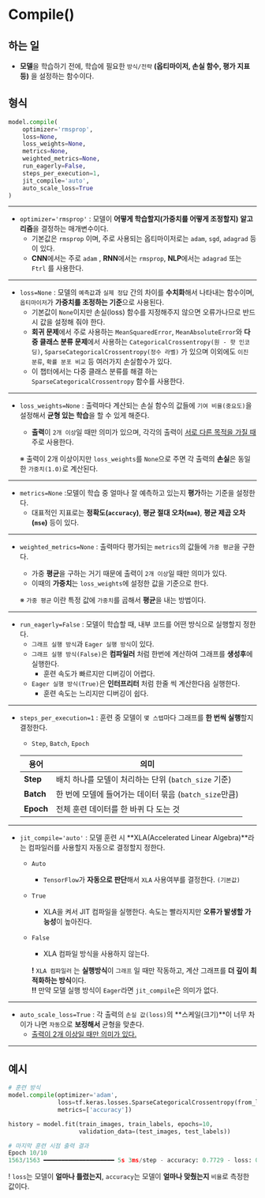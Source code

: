 # Compile()

## 하는 일
- **모델**을 학습하기 전에, 학습에 필요한 ``방식/전략`` **(옵티마이저, 손실 함수, 평가 지표 등)** 을 설정하는 함수이다.

## 형식
```python
model.compile(
    optimizer='rmsprop',        
    loss=None,                  
    loss_weights=None,
    metrics=None,
    weighted_metrics=None,
    run_eagerly=False,
    steps_per_execution=1,
    jit_compile='auto',
    auto_scale_loss=True
)
```
*****
- ``optimizer='rmsprop'`` : 모델이 **어떻게 학습할지(가중치를 어떻게 조정할지)** **알고리즘**을 결정하는 매개변수이다.
    - 기본값은 ``rmsprop`` 이며, 주로 사용되는 옵티마이저로는 ``adam``, ``sgd``, ``adagrad`` 등이 있다.
    - **CNN**에서는 주로 ``adam`` , **RNN**에서는 ``rmsprop``, **NLP**에서는 ``adagrad`` 또는 ``Ftrl`` 를 사용한다.

*****
- ``loss=None`` : 모델의 ``예측값``과 ``실제 정답`` 간의 차이를 **수치화**해서 나타내는 함수이며, ``옵티마이저``가 **가중치를 조정하는 기준**으로 사용된다.
    - 기본값이 ``None``이지만 손실(loss) 함수를 지정해주지 않으면 오류가나므로 반드시 값을 설정해 줘야 한다.
    - **회귀 문제**에서 주로 사용하는  ``MeanSquaredError``, ``MeanAbsoluteError``와 **다중 클래스 분류 문제**에서 사용하는  ``CategoricalCrossentropy(원 - 핫 인코딩)``, ``SparseCategoricalCrossentropy(정수 라벨)`` 가 있으며 이외에도 ``이진 분류``, ``확률 분포 비교`` 등 여러가지 손실함수가 있다.
    - 이 챕터에서는 다중 클래스 분류를 해결 하는 ``SparseCategoricalCrossentropy`` 함수를 사용한다.

*****
- ``loss_weights=None`` : 출력마다 계산되는 손실 함수의 값들에 ``기여 비율(중요도)``을 설정해서 **균형 있는 학습**을 할 수 있게 해준다.
    - **출력**이 ``2개 이상``일 때만 의미가 있으며, 각각의 출력이 [서로 다른 목적을 가질 때](https://github.com/GUBBIB/MachineLearningBasics_TensorFlow/blob/main/%EC%9D%B4%EB%AF%B8%EC%A7%80(Vision)/1.%20%ED%95%A9%EC%84%B1%EA%B3%B1%20-%20CNN(Convolutional%20Neural%20Network)/Doc/models/etc/%EC%84%9C%EB%A1%9C%20%EB%AA%A9%EC%A0%81%EC%9D%B4%20%EB%8B%A4%EB%A5%B8%20%EC%B6%9C%EB%A0%A5%20%EC%98%88%EC%8B%9C.md) 주로 사용한다.

    ※ 출력이 2개 이상이지만 ``loss_weights``를 ``None``으로 주면 각 출력의 **손실**은 동일한 ``가중치(1.0)``로 계산된다.

*****
- ``metrics=None`` :모델이 학습 중 얼마나 잘 예측하고 있는지 **평가**하는 기준을 설정한다.
    - 대표적인 지표로는 **정확도(``accuracy``)**, **평균 절대 오차(``mae``)**, **평균 제곱 오차(``mse``)** 등이 있다.

*****
- ``weighted_metrics=None`` : 출력마다 평가되는 ``metrics``의 값들에 ``가중 평균``을 구한다.
    - 가중 **평균**을 구하는 거기 때문에 출력이 ``2개 이상``일 때만 의미가 있다.
    - 이때의 **가중치**는 ``loss_weights``에 설정한 값을 기준으로 한다.

    ※ ``가중 평균`` 이란 특정 값에 ``가중치``를 곱해서 **평균**을 내는 방법이다.

*****
- ``run_eagerly=False`` : 모델이 학습할 때, 내부 코드를 어떤 방식으로 실행할지 정한다.
    - ``그래프 실행 방식``과 ``Eager 실행 방식``이 있다.
    - ``그래프 실행 방식(False)``은 **컴파일러** 처럼 한번에 계산하여 그래프를 **생성후**에 실행한다. 
        - 훈련 속도가 빠르지만 디버깅이 어렵다.
    - ``Eager 실행 방식(True)``은 **인터프리터** 처럼 한줄 씩 계산한다음 실행한다. 
        - 훈련 속도는 느리지만 디버깅이 쉽다.

*****
- ``steps_per_execution=1`` : 훈련 중 모델이 ``몇 스텝``마다 그래프를 **한 번씩 실행**할지 결정한다.<br>
    - ``Step``, ``Batch``, ``Epoch``<br>

    | 용어   | 의미 |
    |--------|------|
    | **Step**  | 배치 하나를 모델이 처리하는 단위 (`batch_size` 기준) |
    | **Batch** | 한 번에 모델에 들어가는 데이터 묶음 (`batch_size`만큼) |
    | **Epoch** | 전체 훈련 데이터를 한 바퀴 다 도는 것 |


*****
- ``jit_compile='auto'`` : 모델 훈련 시 **XLA(Accelerated Linear Algebra)**라는 컴파일러를 사용할지 자동으로 결정할지 정한다.
    - ``Auto``
        - ``TensorFlow``가 **자동으로 판단**해서 ``XLA`` 사용여부를 결정한다. ``(기본값)``
    - ``True``
        - XLA을 켜서 JIT 컴파일을 실행한다. 속도는 빨라지지만 **오류가 발생할 가능성**이 높아진다.
    - ``False``
        - XLA 컴파일 방식을 사용하지 않는다.

        **!** ``XLA 컴파일러`` 는 **실행방식**이 ``그래프`` 일 때만 작동하고, 계산 그래프를 **더 깊이 최적화하는 방식**이다.<br>
        **!!** 만약 모델 실행 방식이 ``Eager``라면 ``jit_compile``은 의미가 없다.

*****
- ``auto_scale_loss=True`` : 각 출력의 ``손실 값(loss)``의 **스케일(크기)**이 너무 차이가 나면 ``자동``으로 **보정해서** 균형을 맞춘다.
    - [출력이 2개 이상일 때만 의미가 있다.](https://github.com/GUBBIB/MachineLearningBasics_TensorFlow/blob/main/%EC%9D%B4%EB%AF%B8%EC%A7%80(Vision)/1.%20%ED%95%A9%EC%84%B1%EA%B3%B1%20-%20CNN(Convolutional%20Neural%20Network)/Doc/models/etc/%EC%84%9C%EB%A1%9C%20%EB%AA%A9%EC%A0%81%EC%9D%B4%20%EB%8B%A4%EB%A5%B8%20%EC%B6%9C%EB%A0%A5%20%EC%98%88%EC%8B%9C.md)

*****
## 예시
```python
# 훈련 방식
model.compile(optimizer='adam',
              loss=tf.keras.losses.SparseCategoricalCrossentropy(from_logits=True),
              metrics=['accuracy'])

history = model.fit(train_images, train_labels, epochs=10, 
                    validation_data=(test_images, test_labels))
```
```python
# 마지막 훈련 시점 출력 결과
Epoch 10/10
1563/1563 ━━━━━━━━━━━━━━━━━━━━ 5s 3ms/step - accuracy: 0.7729 - loss: 0.6437 - val_accuracy: 0.7071 - val_loss: 0.869
```

! ``loss``는 모델이 **얼마나 틀렸는지**, ``accuracy``는 모델이 **얼마나 맞췄는지** ``비율``로 측정한 값이다.